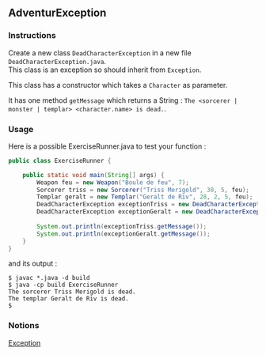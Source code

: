 ## AdventurException

### Instructions

Create a new class `DeadCharacterException` in a new file `DeadCharacterException.java`.  
This class is an exception so should inherit from `Exception`.

This class has a constructor which takes a `Character` as parameter.

It has one method `getMessage` which returns a String : `The <sorcerer | monster | templar> <character.name> is dead.`.

### Usage

Here is a possible ExerciseRunner.java to test your function :

```java
public class ExerciseRunner {

    public static void main(String[] args) {
        Weapon feu = new Weapon("Boule de feu", 7);
        Sorcerer triss = new Sorcerer("Triss Merigold", 30, 5, feu); 
        Templar geralt = new Templar("Geralt de Riv", 28, 2, 5, feu); 
        DeadCharacterException exceptionTriss = new DeadCharacterException(triss);
        DeadCharacterException exceptionGeralt = new DeadCharacterException(geralt);
        
        System.out.println(exceptionTriss.getMessage());
        System.out.println(exceptionGeralt.getMessage());
    }
}
```

and its output :
```shell
$ javac *.java -d build
$ java -cp build ExerciseRunner 
The sorcerer Triss Merigold is dead.
The templar Geralt de Riv is dead.
$ 
```

### Notions
[Exception](https://docs.oracle.com/javase/tutorial/essential/exceptions/index.html)  